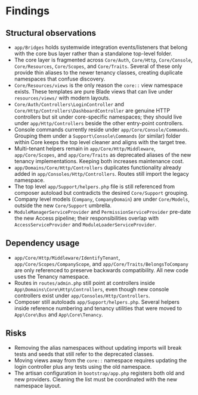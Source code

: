 # Findings

## Structural observations
- `app/Bridges` holds systemwide integration events/listeners that belong with the core bus layer rather than a standalone top-level folder.
- The core layer is fragmented across `Core/Auth`, `Core/Http`, `Core/Console`, `Core/Resources`, `Core/Scopes`, and `Core/Traits`. Several of these only provide thin aliases to the newer tenancy classes, creating duplicate namespaces that confuse discovery.
- `Core/Resources/views` is the only reason the `core::` view namespace exists. These templates are pure Blade views that can live under `resources/views/` with modern layouts.
- `Core/Auth/Controllers\LoginController` and `Core/Http/Controllers\DashboardController` are genuine HTTP controllers but sit under core-specific namespaces; they should live under `app/Http/Controllers` beside the other entry-point controllers.
- Console commands currently reside under `app/Core/Console/Commands`. Grouping them under a `Support\Console\Commands` (or similar) folder within Core keeps the top level cleaner and aligns with the target tree.
- Multi-tenant helpers remain in `app/Core/Http/Middleware`, `app/Core/Scopes`, and `app/Core/Traits` as deprecated aliases of the new tenancy implementations. Keeping both increases maintenance cost.
- `app/Domains/Core/Http/Controllers` duplicates functionality already added in `app/Consoles/Http/Controllers`. Routes still import the legacy namespace.
- The top level `app/Support/helpers.php` file is still referenced from composer autoload but contradicts the desired `Core/Support` grouping.
- Company level models (`Company`, `CompanyDomain`) are under `Core/Models`, outside the new `Core/Support` umbrella.
- `ModuleManagerServiceProvider` and `PermissionServiceProvider` pre-date the new Access pipeline; their responsibilities overlap with `AccessServiceProvider` and `ModuleLoaderServiceProvider`.

## Dependency usage
- `app/Core/Http/Middleware/IdentifyTenant`, `app/Core/Scopes/CompanyScope`, and `app/Core/Traits/BelongsToCompany` are only referenced to preserve backwards compatibility. All new code uses the Tenancy namespace.
- Routes in `routes/admin.php` still point at controllers inside `App\Domains\Core\Http\Controllers`, even though new console controllers exist under `app/Consoles/Http/Controllers`.
- Composer still autoloads `app/Support/helpers.php`. Several helpers inside reference numbering and tenancy utilities that were moved to `App\Core\Bus` and `App\Core\Tenancy`.

## Risks
- Removing the alias namespaces without updating imports will break tests and seeds that still refer to the deprecated classes.
- Moving views away from the `core::` namespace requires updating the login controller plus any tests using the old namespace.
- The artisan configuration in `bootstrap/app.php` registers both old and new providers. Cleaning the list must be coordinated with the new namespace layout.
